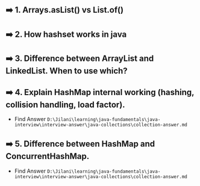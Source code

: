 ## ➡️ 1. Arrays.asList() vs List.of()

## ➡️ 2. How hashset works in java

## ➡️ 3. Difference between ArrayList and LinkedList. When to use which?

## ➡️ 4. Explain HashMap internal working (hashing, collision handling, load factor).

- Find Answer `D:\Jilani\learning\java-fundamentals\java-interview\interview-answer\java-collections\collection-answer.md`

## ➡️ 5. Difference between HashMap and ConcurrentHashMap.

- Find Answer `D:\Jilani\learning\java-fundamentals\java-interview\interview-answer\java-collections\collection-answer.md`
